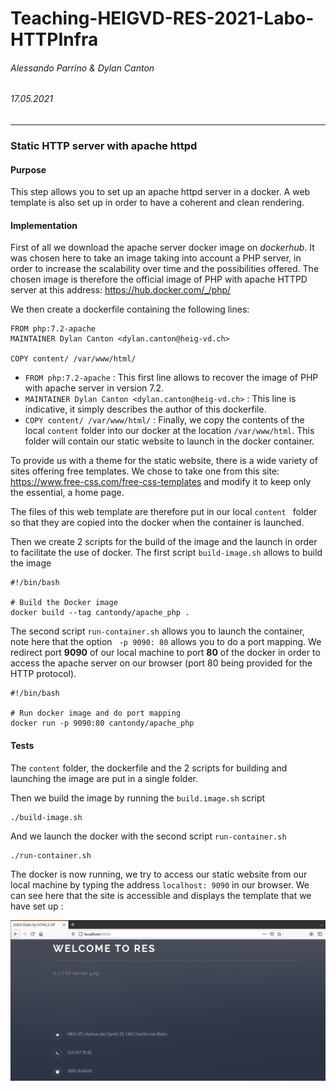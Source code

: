 # Teaching-HEIGVD-RES-2021-Labo-HTTPInfra
###### Alessando Parrino & Dylan Canton

###### 17.05.2021

---

### Static HTTP server with apache httpd

#### Purpose

This step allows you to set up an apache httpd server in a docker. A web template is also set up in order to have a coherent and clean rendering. 



#### Implementation

First of all we download the apache server docker image on *dockerhub*. It was chosen here to take an image taking into account a PHP server, in order to increase the scalability over time and the possibilities offered. The chosen image is therefore the official image of PHP with apache HTTPD server at this address: https://hub.docker.com/_/php/ 

We then create a dockerfile containing the following lines: 

```
FROM php:7.2-apache
MAINTAINER Dylan Canton <dylan.canton@heig-vd.ch>

COPY content/ /var/www/html/
```

* `FROM php:7.2-apache` : This first line allows to recover the image of PHP with apache server in version 7.2. 
* `MAINTAINER Dylan Canton <dylan.canton@heig-vd.ch>` : This line is indicative, it simply describes the author of this dockerfile. 
* `COPY content/ /var/www/html/` : Finally, we copy the contents of the local `content` folder into our docker at the location `/var/www/html`. This folder will contain our static website to launch in the docker container. 



To provide us with a theme for the static website, there is a wide variety of sites offering free templates. We chose to take one from this site: https://www.free-css.com/free-css-templates and modify it to keep only the essential, a home page. 

The files of this web template are therefore put in our local `content ` folder so that they are copied into the docker when the container is launched. 

Then we create 2 scripts for the build of the image and the launch in order to facilitate the use of docker. The first script `build-image.sh` allows to build the image  

```
#!/bin/bash

# Build the Docker image
docker build --tag cantondy/apache_php .
```



The second script `run-container.sh` allows you to launch the container, note here that the option ` -p 9090: 80` allows you to do a port mapping. We redirect port **9090** of our local machine to port **80** of the docker in order to access the apache server on our browser (port 80 being provided for the HTTP protocol). 

```
#!/bin/bash

# Run docker image and do port mapping
docker run -p 9090:80 cantondy/apache_php
```



#### Tests

The `content` folder, the dockerfile and the 2 scripts for building and launching the image are put in a single folder. 

Then we build the image by running the `build.image.sh` script 

```shell
./build-image.sh
```

And we launch the docker with the second script `run-container.sh` 

```shell
./run-container.sh
```

The docker is now running, we try to access our static website from our local machine by typing the address `localhost: 9090` in our browser. We can see here that the site is accessible and displays the template that we have set up : 

![step1_1](media/step1_1.PNG)



